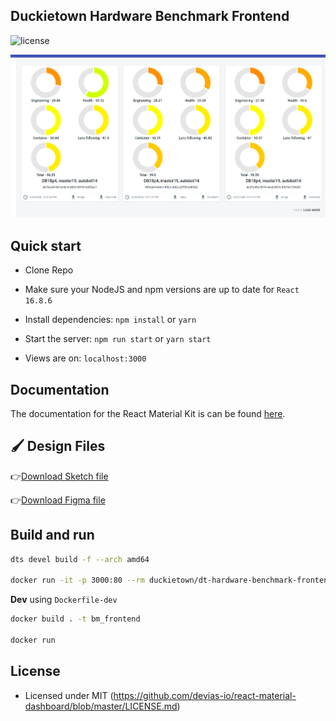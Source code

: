 ## Duckietown Hardware Benchmark Frontend

![license](https://img.shields.io/badge/license-MIT-blue.svg)

![Title_image](https://github.com/duckietown/dt-hardware-benchmark-frontend/blob/master/score_display.png)


## Quick start

- Clone Repo

- Make sure your NodeJS and npm versions are up to date for `React 16.8.6`

- Install dependencies: `npm install` or `yarn`

- Start the server: `npm run start` or `yarn start`

- Views are on: `localhost:3000`

## Documentation

The documentation for the React Material Kit is can be found [here](https://material-ui.com?ref=devias-io).

## 🖌 Design Files

👉[Download Sketch file](https://s3.eu-west-2.amazonaws.com/devias/products/react-material-dashboard/react-material-dashboard-free.sketch)

👉[Download Figma file](https://devias.s3.eu-west-2.amazonaws.com/products/react-material-dashboard/react-material-dashboard-free.fig)

## Build and run
```bash
dts devel build -f --arch amd64

docker run -it -p 3000:80 --rm duckietown/dt-hardware-benchmark-frontend:to_dt_project-amd64
```


**Dev**
using `Dockerfile-dev`
```bash
docker build . -t bm_frontend

docker run 
```

## License

- Licensed under MIT (https://github.com/devias-io/react-material-dashboard/blob/master/LICENSE.md)
